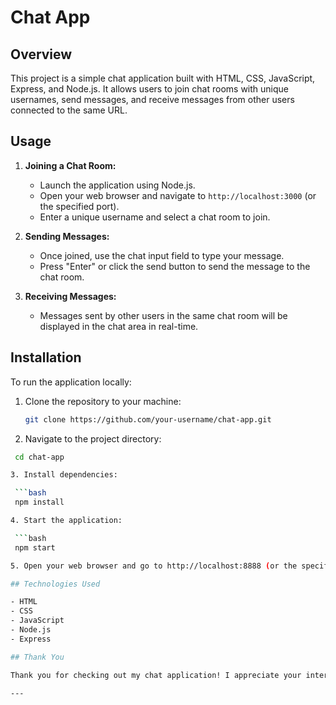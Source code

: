 # Chat App

## Overview

This project is a simple chat application built with HTML, CSS, JavaScript, Express, and Node.js. It allows users to join chat rooms with unique usernames, send messages, and receive messages from other users connected to the same URL.

## Usage

1. **Joining a Chat Room:**
   - Launch the application using Node.js.
   - Open your web browser and navigate to `http://localhost:3000` (or the specified port).
   - Enter a unique username and select a chat room to join.

2. **Sending Messages:**
   - Once joined, use the chat input field to type your message.
   - Press "Enter" or click the send button to send the message to the chat room.

3. **Receiving Messages:**
   - Messages sent by other users in the same chat room will be displayed in the chat area in real-time.

## Installation

To run the application locally:

1. Clone the repository to your machine:

   ```bash
   git clone https://github.com/your-username/chat-app.git
   
2. Navigate to the project directory:

  ```bash
   cd chat-app

3. Install dependencies:

   ```bash
   npm install

4. Start the application:

   ```bash
   npm start

5. Open your web browser and go to http://localhost:8888 (or the specified port).

## Technologies Used

- HTML
- CSS
- JavaScript
- Node.js
- Express

## Thank You

Thank you for checking out my chat application! I appreciate your interest and hope you find it useful. If you have any feedback or questions, feel free to reach out to me.

---
